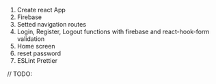 1. Create react App
2. Firebase
3. Setted navigation routes
4. Login, Register, Logout functions with firebase and react-hook-form validation
5. Home screen
6. reset password
7. ESLint Prettier

// TODO:
